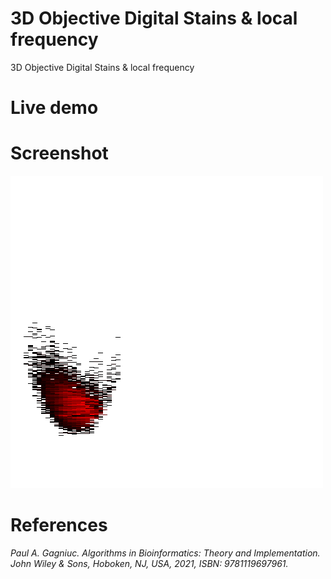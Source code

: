 # 3D Objective Digital Stains &amp; local frequency
3D Objective Digital Stains &amp; local frequency

# Live demo


# Screenshot
![screenshot](https://github.com/Gagniuc/3D-Objective-Digital-Stains-local-frequency/blob/main/3D%20Objective%20Digital%20Stains%20%26%20local%20frequency.png)

# References

<i>Paul A. Gagniuc. Algorithms in Bioinformatics: Theory and Implementation. John Wiley & Sons, Hoboken, NJ, USA, 2021, ISBN: 9781119697961.</i>
